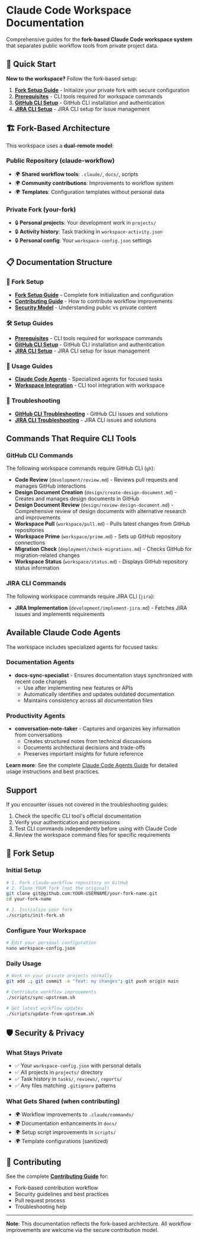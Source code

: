 # Claude Code Workspace Documentation

Comprehensive guides for the **fork-based Claude Code workspace system** that separates public workflow tools from private project data.

## 🚀 Quick Start

**New to the workspace?** Follow the fork-based setup:

1. **[Fork Setup Guide](#fork-setup)** - Initialize your private fork with secure configuration
2. **[Prerequisites](setup/prerequisites.md)** - CLI tools required for workspace commands
3. **[GitHub CLI Setup](setup/github-cli-setup.md)** - GitHub CLI installation and authentication
4. **[JIRA CLI Setup](setup/jira-cli-setup.md)** - JIRA CLI setup for issue management

## 🏗️ Fork-Based Architecture

This workspace uses a **dual-remote model**:

### **Public Repository** (claude-workflow)
- 🌍 **Shared workflow tools**: `.claude/`, `docs/`, scripts
- 🌍 **Community contributions**: Improvements to workflow system
- 🌍 **Templates**: Configuration templates without personal data

### **Private Fork** (your-fork)
- 🔒 **Personal projects**: Your development work in `projects/`
- 🔒 **Activity history**: Task tracking in `workspace-activity.json`
- 🔒 **Personal config**: Your `workspace-config.json` settings

## 📋 Documentation Structure

### 🔧 Fork Setup
- **[Fork Setup Guide](#fork-setup)** - Complete fork initialization and configuration
- **[Contributing Guide](../CONTRIBUTING.md)** - How to contribute workflow improvements
- **[Security Model](#security--privacy)** - Understanding public vs private content

### 🛠️ Setup Guides  
- **[Prerequisites](setup/prerequisites.md)** - CLI tools required for workspace commands
- **[GitHub CLI Setup](setup/github-cli-setup.md)** - GitHub CLI installation and authentication
- **[JIRA CLI Setup](setup/jira-cli-setup.md)** - JIRA CLI setup for issue management

### 🎯 Usage Guides
- **[Claude Code Agents](claude-code-agents.md)** - Specialized agents for focused tasks
- **[Workspace Integration](integration/workspace-integration.md)** - CLI tool integration with workspace

### 🚨 Troubleshooting
- **[GitHub CLI Troubleshooting](troubleshooting/github-cli-troubleshooting.md)** - GitHub CLI issues and solutions
- **[JIRA CLI Troubleshooting](troubleshooting/jira-cli-troubleshooting.md)** - JIRA CLI issues and solutions

## Commands That Require CLI Tools

### GitHub CLI Commands
The following workspace commands require GitHub CLI (`gh`):
- **Code Review** (`development/review.md`) - Reviews pull requests and manages GitHub interactions
- **Design Document Creation** (`design/create-design-document.md`) - Creates and manages design documents in GitHub
- **Design Document Review** (`design/review-design-document.md`) - Comprehensive review of design documents with alternative research and improvements
- **Workspace Pull** (`workspace/pull.md`) - Pulls latest changes from GitHub repositories
- **Workspace Prime** (`workspace/prime.md`) - Sets up GitHub repository connections
- **Migration Check** (`deployment/check-migrations.md`) - Checks GitHub for migration-related changes
- **Workspace Status** (`workspace/status.md`) - Displays GitHub repository status information

### JIRA CLI Commands
The following workspace commands require JIRA CLI (`jira`):
- **JIRA Implementation** (`development/implement-jira.md`) - Fetches JIRA issues and implements requirements

## Available Claude Code Agents

The workspace includes specialized agents for focused tasks:

### Documentation Agents
- **docs-sync-specialist** - Ensures documentation stays synchronized with recent code changes
  - Use after implementing new features or APIs
  - Automatically identifies and updates outdated documentation
  - Maintains consistency across all documentation files

### Productivity Agents  
- **conversation-note-taker** - Captures and organizes key information from conversations
  - Creates structured notes from technical discussions
  - Documents architectural decisions and trade-offs
  - Preserves important insights for future reference

**Learn more**: See the complete [Claude Code Agents Guide](claude-code-agents.md) for detailed usage instructions and best practices.

## Support

If you encounter issues not covered in the troubleshooting guides:

1. Check the specific CLI tool's official documentation
2. Verify your authentication and permissions
3. Test CLI commands independently before using with Claude Code
4. Review the workspace command files for specific requirements

## 🔧 Fork Setup

### Initial Setup
```bash
# 1. Fork claude-workflow repository on GitHub
# 2. Clone YOUR fork (not the original)
git clone git@github.com:YOUR-USERNAME/your-fork-name.git
cd your-fork-name

# 3. Initialize your fork
./scripts/init-fork.sh
```

### Configure Your Workspace
```bash
# Edit your personal configuration
nano workspace-config.json
```

### Daily Usage
```bash
# Work on your private projects normally
git add .; git commit -m "feat: my changes"; git push origin main

# Contribute workflow improvements
./scripts/sync-upstream.sh

# Get latest workflow updates  
./scripts/update-from-upstream.sh
```

## 🛡️ Security & Privacy

### What Stays Private
- ✅ Your `workspace-config.json` with personal details
- ✅ All projects in `projects/` directory
- ✅ Task history in `tasks/`, `reviews/`, `reports/`
- ✅ Any files matching `.gitignore` patterns

### What Gets Shared (when contributing)
- 🌍 Workflow improvements to `.claude/commands/`
- 🌍 Documentation enhancements in `docs/`
- 🌍 Setup script improvements in `scripts/`
- 🌍 Template configurations (sanitized)

## 📝 Contributing

See the complete **[Contributing Guide](../CONTRIBUTING.md)** for:
- Fork-based contribution workflow
- Security guidelines and best practices
- Pull request process
- Troubleshooting help

---

**Note**: This documentation reflects the fork-based architecture. All workflow improvements are welcome via the secure contribution model.